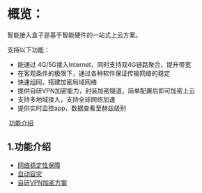 # 概览：

智能接入盒子是基于智能硬件的一站式上云方案。

支持以下功能：

- 能通过 4G/5G接入Internet，同时支持双4G链路聚合，提升带宽
- 在客观条件的极限下，通过各种软件保证传输网络的稳定
- 快速组网，搭建加密局域网络
- 提供自研VPN加密能力，封装加密隧道，简单配置后即可加密上云
- 支持多地域接入，支持全球网络加速
- 提供实时监控app，数据查看至赫兹级别

​       [功能介绍](#1功能介绍)  



## 1.功能介绍

* [网络稳定性保障](/accessgw/stability.md)
* [自动容灾](/accessgw/recovery.md)
* [自研VPN加密方案](/accessgw/VPN.md)







